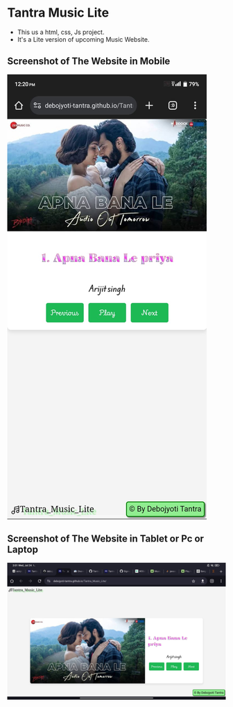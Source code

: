 # Tantra Music Lite
<ul>
  <li>This us a html, css, Js project.</li>
  <li>It's a Lite version of upcoming Music Website.</li>
</ul>

## Screenshot of The Website in Mobile
<img src="./ss_m_T.M.L.jpg">

## Screenshot of The Website in Tablet or Pc or Laptop
<img src="./ss_t_T.M.L.jpg">
